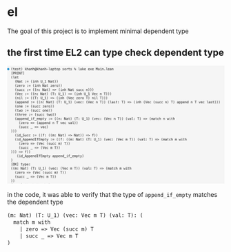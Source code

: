 # el

The goal of this project is to implement minimal dependent type

## the first time EL2 can type check dependent type

![screenshot1.png](https://raw.githubusercontent.com/fbundle/sorts/refs/heads/master/screenshots/screenshot1.png)

in the code, it was able to verify that the type of `append_if_empty` matches the dependent type 
```lean
(m: Nat) (T: U_1) (vec: Vec m T) (val: T): (
  match m with
    | zero => Vec (succ m) T
    | succ _ => Vec m T
)
```
